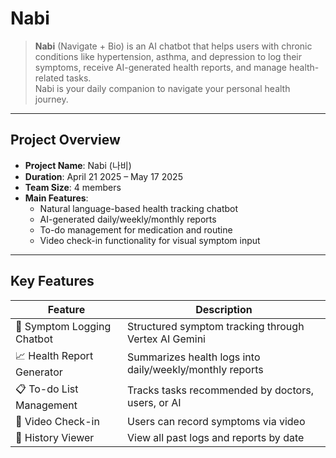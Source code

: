 # Nabi

> **Nabi** (Navigate + Bio) is an AI chatbot that helps users with chronic conditions like hypertension, asthma, and depression to log their symptoms, receive AI-generated health reports, and manage health-related tasks.  
Nabi is your daily companion to navigate your personal health journey.

---

## Project Overview

- **Project Name**: Nabi (나비)
- **Duration**: April 21 2025 – May 17 2025
- **Team Size**: 4 members
- **Main Features**:
  - Natural language-based health tracking chatbot
  - AI-generated daily/weekly/monthly reports
  - To-do management for medication and routine
  - Video check-in functionality for visual symptom input

---

## Key Features

| Feature | Description |
|--------|-------------|
| 🤖 Symptom Logging Chatbot | Structured symptom tracking through Vertex AI Gemini |
| 📈 Health Report Generator | Summarizes health logs into daily/weekly/monthly reports |
| 📋 To-do List Management | Tracks tasks recommended by doctors, users, or AI |
| 🎥 Video Check-in | Users can record symptoms via video |
| 📅 History Viewer | View all past logs and reports by date |
